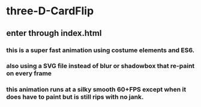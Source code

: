 # three-D-CardFlip
## enter through index.html
### this is a super fast animation using costume elements and ES6.
### also using a SVG file instead of blur or shadowbox that re-paint on every frame
### this animation runs at a silky smooth 60+FPS except when it does have to paint but is still rips with no jank.
